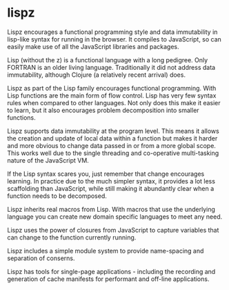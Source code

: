 # lispz
Lispz encourages a functional programming style and data immutability in lisp-like syntax for running in the browser. It compiles to JavaScript, so can easily make use of all the JavaScript libraries and packages.

Lisp (without the z) is a functional language with a long pedigree. Only FORTRAN is an older living language. Traditionally it did not address data immutability, although Clojure (a relatively recent arrival) does.

Lispz as part of the Lisp family encourages functional programming. With Lisp functions are the main form of flow control. Lisp has very few syntax rules when compared to other languages. Not only does this make it easier to learn, but it also encourages problem decomposition into smaller functions.

Lispz supports data immutability at the program level. This means it allows the creation and update of local data within a function but makes it harder and more obvious to change data passed in or from a more global scope. This works well due to the single threading and co-operative multi-tasking nature of the JavaScript VM.

If the Lisp syntax scares you, just remember that change encourages learning. In practice due to the much simpler syntax, it provides a lot less scaffolding than JavaScript, while still making it abundantly clear when a function needs to be decomposed.

Lispz inherits real macros from Lisp. With macros that use the underlying language you can create new domain specific languages to meet any need.

Lispz uses the power of closures from JavaScript to capture variables that can change to the function currently running.

Lispz includes a simple module system to provide name-spacing and separation of conserns.

Lispz has tools for single-page applications - including the recording and generation of cache manifests for performant and off-line applications.
